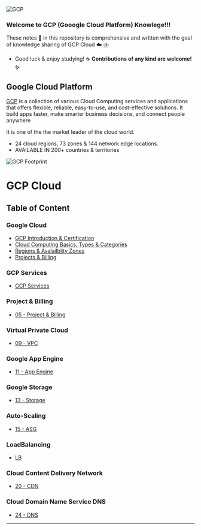 ![GCP](https://www.gstatic.com/devrel-devsite/prod/vb1c70bbe2f68b543db3deb1075af42e62f8f21e5fc703b8398dc6b9860f1711f/cloud/images/cloud-logo.svg)

### Welcome to GCP (Gooogle Cloud Platform) Knowlege!!! 

These notes :memo: in this repository is comprehensive and written with the goal of knowledge sharing of GCP Cloud :cloud: ⛈️

- Good luck & enjoy studying! :coffee: **Contributions of any kind are welcome! :sparkles:**


## **Google Cloud Platform** 
[GCP](https://cloud.google.com/) is a collection of various Cloud Computing services and applications that offers flexible, reliable, easy-to-use, and cost-effective solutions. It build apps faster, make smarter business decisions, and connect people anywhere

It is one of the the market leader of the cloud world.
- 24 cloud regions, 73 zones & 144 network edge locations.
- AVAILABLE IN 200+ countries & territories

![GCP Footprint](https://lh3.googleusercontent.com/oL3F456sm3dLr_60gxpg6EVi-zH90CHR3JEn1WueNlLF4h3Ie9BJJ3KCCIu-fVoyh-TDYEvM8v3EsQ=e14-rw-lo-sc0xffffff-h600)

 
# GCP Cloud 

## **Table of Content**

### Google Cloud
  - [GCP Introduction & Certification ]()
  - [Cloud Computing Basics, Types & Categories](https://github.com/engineerbaz/AWS-Cloud-Knowledge/blob/master/01b%20Cloud_Computing_Basics.md) 
  - [Regions & Avalailblity Zones]()
  - [Projects & Billing]()
  
### GCP Services 
  - [GCP Services]() 

### Project & Billing
  - [05 - Project & Billing](https://github.com/engineerbaz/Google-Cloud-GCP-Knowledge/blob/main/05%20Project%26Billing.md)

### Virtual Private Cloud 
  - [09 - VPC](https://github.com/engineerbaz/Google-Cloud-GCP-Knowledge/blob/main/09%20VirtualPrivateCloud.md) 

### Google App Engine 
  - [11 - App Engine](https://github.com/engineerbaz/Google-Cloud-GCP-Knowledge/blob/main/11%20AppEngine.md)

### Google Storage
  - [13 - Storage](https://github.com/engineerbaz/Google-Cloud-GCP-Knowledge/blob/main/13%20Storage.md)

### Auto-Scaling
  - [15 - ASG](https://github.com/engineerbaz/Google-Cloud-GCP-Knowledge/blob/main/15%20AutoScalling.md) 
### LoadBalancing
  - [LB](https://github.com/engineerbaz/Google-Cloud-GCP-Knowledge/blob/main/LoadBalancing.md) 



### Cloud Content Delivery Network
  - [20 - CDN](https://github.com/engineerbaz/Google-Cloud-GCP-Knowledge/blob/main/LoadBalancing.md) 



### Cloud Domain Name Service DNS
  - [24 - DNS](https://github.com/engineerbaz/Google-Cloud-GCP-Knowledge/blob/main/LoadBalancing.md) 



---